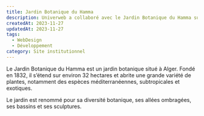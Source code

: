 ```yaml
---
title: Jardin Botanique du Hamma
description: Univerweb a collaboré avec le Jardin Botanique du Hamma sur sa présence numérique.
createdAt: 2023-11-27
updatedAt: 2023-11-27
tags:
  - WebDesign
  - Développement
category: Site institutionnel
---
```


Le Jardin Botanique du Hamma est un jardin botanique situé à Alger. Fondé en 1832, il s’étend sur environ 32 hectares et abrite une grande variété de plantes, notamment des espèces méditerranéennes, subtropicales et exotiques.

Le jardin est renommé pour sa diversité botanique, ses allées ombragées, ses bassins et ses sculptures.
